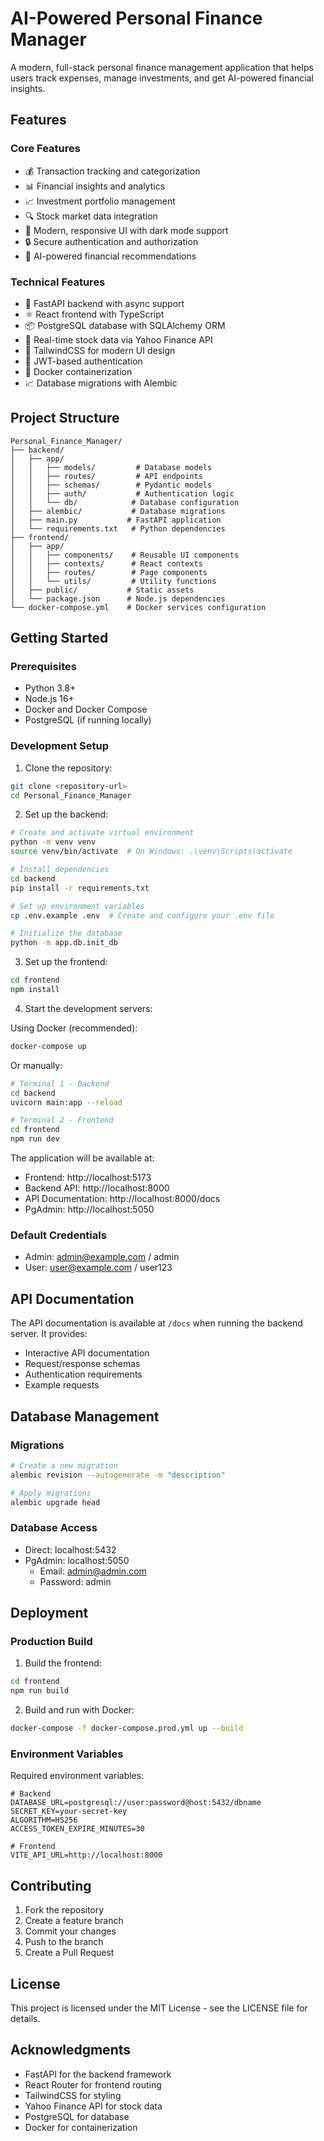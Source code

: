 # AI-Powered Personal Finance Manager

A modern, full-stack personal finance management application that helps users track expenses, manage investments, and get AI-powered financial insights.

## Features

### Core Features
- 💰 Transaction tracking and categorization
- 📊 Financial insights and analytics
- 📈 Investment portfolio management
- 🔍 Stock market data integration
- 📱 Modern, responsive UI with dark mode support
- 🔒 Secure authentication and authorization
- 🤖 AI-powered financial recommendations

### Technical Features
- 🚀 FastAPI backend with async support
- ⚛️ React frontend with TypeScript
- 📦 PostgreSQL database with SQLAlchemy ORM
- 🔄 Real-time stock data via Yahoo Finance API
- 🎨 TailwindCSS for modern UI design
- 🔐 JWT-based authentication
- 🐳 Docker containerization
- 📈 Database migrations with Alembic

## Project Structure

```
Personal_Finance_Manager/
├── backend/
│   ├── app/
│   │   ├── models/         # Database models
│   │   ├── routes/         # API endpoints
│   │   ├── schemas/        # Pydantic models
│   │   ├── auth/           # Authentication logic
│   │   └── db/            # Database configuration
│   ├── alembic/           # Database migrations
│   ├── main.py           # FastAPI application
│   └── requirements.txt   # Python dependencies
├── frontend/
│   ├── app/
│   │   ├── components/    # Reusable UI components
│   │   ├── contexts/      # React contexts
│   │   ├── routes/        # Page components
│   │   └── utils/         # Utility functions
│   ├── public/           # Static assets
│   └── package.json      # Node.js dependencies
└── docker-compose.yml    # Docker services configuration
```

## Getting Started

### Prerequisites
- Python 3.8+
- Node.js 16+
- Docker and Docker Compose
- PostgreSQL (if running locally)

### Development Setup

1. Clone the repository:
```bash
git clone <repository-url>
cd Personal_Finance_Manager
```

2. Set up the backend:
```bash
# Create and activate virtual environment
python -m venv venv
source venv/bin/activate  # On Windows: .\venv\Scripts\activate

# Install dependencies
cd backend
pip install -r requirements.txt

# Set up environment variables
cp .env.example .env  # Create and configure your .env file

# Initialize the database
python -m app.db.init_db
```

3. Set up the frontend:
```bash
cd frontend
npm install
```

4. Start the development servers:

Using Docker (recommended):
```bash
docker-compose up
```

Or manually:
```bash
# Terminal 1 - Backend
cd backend
uvicorn main:app --reload

# Terminal 2 - Frontend
cd frontend
npm run dev
```

The application will be available at:
- Frontend: http://localhost:5173
- Backend API: http://localhost:8000
- API Documentation: http://localhost:8000/docs
- PgAdmin: http://localhost:5050

### Default Credentials
- Admin: admin@example.com / admin
- User: user@example.com / user123

## API Documentation

The API documentation is available at `/docs` when running the backend server. It provides:
- Interactive API documentation
- Request/response schemas
- Authentication requirements
- Example requests

## Database Management

### Migrations
```bash
# Create a new migration
alembic revision --autogenerate -m "description"

# Apply migrations
alembic upgrade head
```

### Database Access
- Direct: localhost:5432
- PgAdmin: localhost:5050
  - Email: admin@admin.com
  - Password: admin

## Deployment

### Production Build

1. Build the frontend:
```bash
cd frontend
npm run build
```

2. Build and run with Docker:
```bash
docker-compose -f docker-compose.prod.yml up --build
```

### Environment Variables

Required environment variables:
```
# Backend
DATABASE_URL=postgresql://user:password@host:5432/dbname
SECRET_KEY=your-secret-key
ALGORITHM=HS256
ACCESS_TOKEN_EXPIRE_MINUTES=30

# Frontend
VITE_API_URL=http://localhost:8000
```

## Contributing

1. Fork the repository
2. Create a feature branch
3. Commit your changes
4. Push to the branch
5. Create a Pull Request

## License

This project is licensed under the MIT License - see the LICENSE file for details.

## Acknowledgments

- FastAPI for the backend framework
- React Router for frontend routing
- TailwindCSS for styling
- Yahoo Finance API for stock data
- PostgreSQL for database
- Docker for containerization 